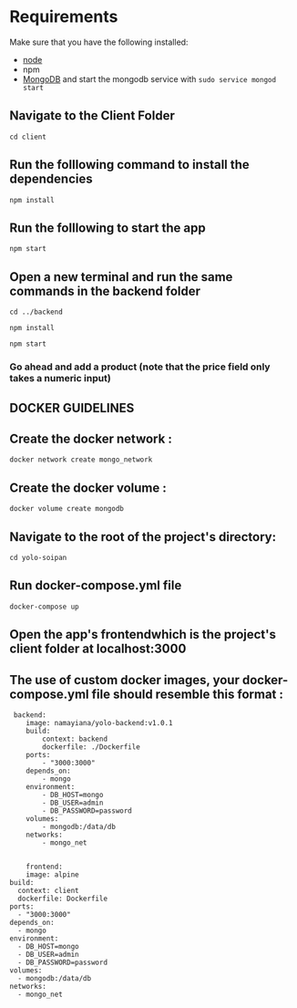 # Requirements
Make sure that you have the following installed:
- [node](https://www.digitalocean.com/community/tutorials/how-to-install-node-js-on-ubuntu-18-04) 
- npm 
- [MongoDB](https://docs.mongodb.com/manual/tutorial/install-mongodb-on-ubuntu/) and start the mongodb service with `sudo service mongod start`

## Navigate to the Client Folder 
 `cd client`

## Run the folllowing command to install the dependencies 
 `npm install`

## Run the folllowing to start the app
 `npm start`

## Open a new terminal and run the same commands in the backend folder
 `cd ../backend`

 `npm install`

 `npm start`

 ### Go ahead and add a product (note that the price field only takes a numeric input)

## DOCKER GUIDELINES 
## Create the docker network :
    docker network create mongo_network

## Create the docker volume :
    docker volume create mongodb

## Navigate to the root of the project's directory:
    cd yolo-soipan

 ## Run docker-compose.yml file
    docker-compose up

 ## Open the app's frontendwhich is the project's client folder at localhost:3000

 ## The use of custom docker images, your docker-compose.yml file should resemble this format : 


     backend:
        image: namayiana/yolo-backend:v1.0.1
        build: 
            context: backend
            dockerfile: ./Dockerfile
        ports:
            - "3000:3000"
        depends_on:
            - mongo
        environment:
            - DB_HOST=mongo
            - DB_USER=admin
            - DB_PASSWORD=password
        volumes:
            - mongodb:/data/db
        networks:
            - mongo_net
    

        frontend:
        image: alpine
    build: 
      context: client
      dockerfile: Dockerfile
    ports:
      - "3000:3000"
    depends_on:
      - mongo
    environment:
      - DB_HOST=mongo
      - DB_USER=admin
      - DB_PASSWORD=password
    volumes:
      - mongodb:/data/db
    networks:
      - mongo_net
